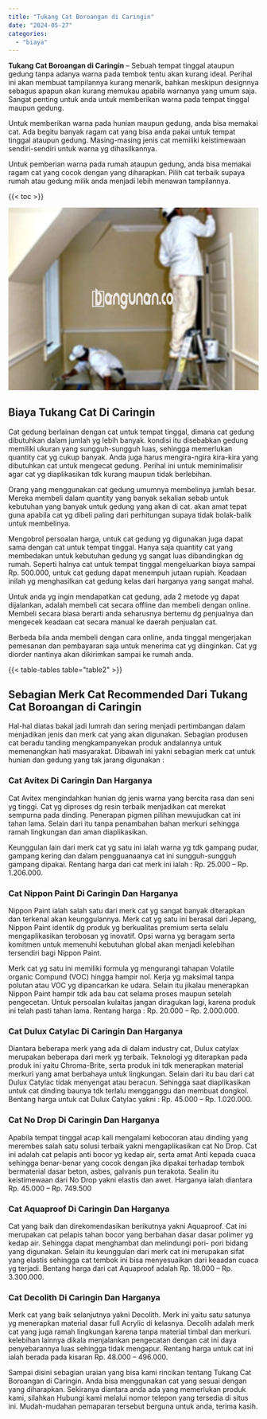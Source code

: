 ```yaml
---
title: "Tukang Cat Boroangan di Caringin"
date: "2024-05-27"
categories: 
  - "biaya"
---
```


**Tukang Cat Boroangan di Caringin** – Sebuah tempat tinggal ataupun gedung tanpa adanya warna pada tembok tentu akan kurang ideal. Perihal ini akan membuat tampilannya kurang menarik, bahkan meskipun designnya sebagus apapun akan kurang memukau apabila warnanya yang umum saja. Sangat penting untuk anda untuk memberikan warna pada tempat tinggal maupun gedung.

Untuk memberikan warna pada hunian maupun gedung, anda bisa memakai cat. Ada begitu banyak ragam cat yang bisa anda pakai untuk tempat tinggal ataupun gedung. Masing-masing jenis cat memiliki keistimewaan sendiri-sendiri untuk warna yg dihasilkannya.

Untuk pemberian warna pada rumah ataupun gedung, anda bisa memakai ragam cat yang cocok dengan yang diharapkan. Pilih cat terbaik supaya rumah atau gedung milik anda menjadi lebih menawan tampilannya.

{{< toc >}}

![Tukang Cat Boroangan di Caringin](/images/jasa-cat-murah29.png)

## Biaya Tukang Cat Di Caringin

Cat gedung berlainan dengan cat untuk tempat tinggal, dimana cat gedung dibutuhkan dalam jumlah yg lebih banyak. kondisi itu disebabkan gedung memiliki ukuran yang sungguh-sungguh luas, sehingga memerlukan quantity cat yg cukup banyak. Anda juga harus mengira-ngira kira-kira yang dibutuhkan cat untuk mengecat gedung. Perihal ini untuk meminimalisir agar cat yg diaplikasikan tdk kurang maupun tidak berlebihan.

Orang yang menggunakan cat gedung umumnya membelinya jumlah besar. Mereka membeli dalam quantity yang banyak sekalian sebab untuk kebutuhan yang banyak untuk gedung yang akan di cat. akan amat tepat guna apabila cat yg dibeli paling dari perhitungan supaya tidak bolak-balik untuk membelinya.

Mengobrol persoalan harga, untuk cat gedung yg digunakan juga dapat sama dengan cat untuk tempat tinggal. Hanya saja quantity cat yang membedakan untuk kebutuhan gedung yg sangat luas dibandingkan dg rumah. Seperti halnya cat untuk tempat tinggal mengeluarkan biaya sampai Rp. 500.000, untuk cat gedung dapat menempuh jutaan rupiah. Keadaan inilah yg menghasilkan cat gedung kelas dari harganya yang sangat mahal.

Untuk anda yg ingin mendapatkan cat gedung, ada 2 metode yg dapat dijalankan, adalah membeli cat secara offline dan membeli dengan online. Membeli secara biasa berarti anda seharusnya bertemu dg penjualnya dan mengecek keadaan cat secara manual ke daerah penjualan cat.

Berbeda bila anda membeli dengan cara online, anda tinggal mengerjakan pemesanan dan pembayaran saja untuk menerima cat yg diinginkan. Cat yg diorder nantinya akan dikirimkan sampai ke rumah anda.

{{< table-tables table="table2" >}}

## Sebagian Merk Cat Recommended Dari Tukang Cat Boroangan di Caringin

Hal-hal diatas bakal jadi lumrah dan sering menjadi pertimbangan dalam menjadikan jenis dan merk cat yang akan digunakan. Sebagian produsen cat beradu tanding mengkampanyekan produk andalannya untuk memenangkan hati masyarakat. Dibawah ini yakni sebagian merk cat untuk hunian dan gedung yang tak jarang digunakan :

### Cat Avitex Di Caringin Dan Harganya

Cat Avitex mengindahkan hunian dg jenis warna yang bercita rasa dan seni yg tinggi. Cat yg diproses dg resin terbaik menjadikan cat merekat sempurna pada dinding. Penerapan pigmen pilihan mewujudkan cat ini tahan lama. Selain dari itu tanpa penambahan bahan merkuri sehingga ramah lingkungan dan aman diaplikasikan.

Keunggulan lain dari merk cat yg satu ini ialah warna yg tdk gampang pudar, gampang kering dan dalam pengguanaanya cat ini sungguh-sungguh gampang dipakai. Rentang harga dari cat merk ini ialah : Rp. 25.000 – Rp. 1.206.000.

### Cat Nippon Paint Di Caringin Dan Harganya

Nippon Paint ialah salah satu dari merk cat yg sangat banyak diterapkan dan terkenal akan keunggulannya. Merk cat yg satu ini berasal dari Jepang, Nippon Paint identik dg produk yg berkualitas premium serta selalu mengaplikasikan terobosan yg inovatif. Opsi warna yg beragam serta komitmen untuk memenuhi kebutuhan global akan menjadi kelebihan tersendiri bagi Nippon Paint.

Merk cat yg satu ini memiliki formula yg mengurangi tahapan Volatile organic Compund (VOC) hingga hampir nol. Kerja yg maksimal tanpa polutan atau VOC yg dipancarkan ke udara. Selain itu jikalau menerapkan Nippon Paint hampir tdk ada bau cat selama proses maupun setelah pengecetan. Untuk persoalan kulaitas jangan diragukan lagi, karena produk ini telah pasti tahan lama. Rentang harga : Rp. 20.000 – Rp. 2.000.000.

### Cat Dulux Catylac Di Caringin Dan Harganya

Diantara beberapa merk yang ada di dalam industry cat, Dulux catylax merupakan beberapa dari merk yg terbaik. Teknologi yg diterapkan pada produk ini yaitu Chroma-Brite, serta produk ini tdk menerapkan material merkuri yang amat berbahaya untuk lingkungan. Selain dari itu bau dari cat Dulux Catylac tidak menyengat atau beracun. Sehingga saat diaplikasikan untuk cat dinding baunya tdk terlalu mengganggu dan membuat dongkol. Bentang harga untuk cat Dulux Catylac yakni : Rp. 45.000 – Rp. 1.020.000.

### Cat No Drop Di Caringin Dan Harganya

Apabila tempat tinggal acap kali mengalami kebocoran atau dinding yang merembes salah satu solusi terbaik yakni mengaplikasikan cat No Drop. Cat ini adalah cat pelapis anti bocor yg kedap air, serta amat Anti kepada cuaca sehingga benar-benar yang cocok dengan jika dipakai terhadap tembok bermaterial dasar beton, asbes, galvanis pun terakota. Sealin itu keistimewaan dari No Drop yakni elastis dan awet. Harganya ialah diantara Rp. 45.000 – Rp. 749.500

### Cat Aquaproof Di Caringin Dan Harganya

Cat yang baik dan direkomendasikan berikutnya yakni Aquaproof. Cat ini merupakan cat pelapis tahan bocor yang berbahan dasar dasar polimer yg kedap air. Sehingga dapat menghambat dan melindungi pori- pori bidang yang digunakan. Selain itu keunggulan dari merk cat ini merupakan sifat yang elastis sehingga cat tembok ini bisa menyesuaikan dari keaadan cuaca yg terjadi. Bentang harga dari cat Aquaproof adalah Rp. 18.000 – Rp. 3.300.000.

### Cat Decolith Di Caringin Dan Harganya

Merk cat yang baik selanjutnya yakni Decolith. Merk ini yaitu satu satunya yg menerapkan material dasar full Acrylic di kelasnya. Decolih adalah merk cat yang juga ramah lingkungan karena tanpa material timbal dan merkuri. kelebihan lainnya dikala menjalankan pengecatan dengan cat ini daya penyebarannya luas sehingga tidak mengapur. Rentang harga untuk cat ini ialah berada pada kisaran Rp. 48.000 – 496.000.

Sampai disini sebagian uraian yang bisa kami rincikan tentang Tukang Cat Boroangan di Caringin. Anda bisa menggunakan cat yang sesuai dengan yang diharapkan. Sekiranya diantara anda ada yang memerlukan produk kami, silahkan Hubungi kami melalui nomor telepon yang tersedia di situs ini. Mudah-mudahan pemaparan tersebut berguna untuk anda, terima kasih.
